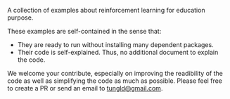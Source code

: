 A collection of examples about reinforcement learning for education purpose.

These examples are self-contained in the sense that:
- They are ready to run without installing many dependent packages.
- Their code is self-explained. Thus, no additional document to explain the code.

We welcome your contribute, especially on improving the readibility of the code as well as simplifying the code as much as possible.
Please feel free to create a PR or send an email to tungld@gmail.com.
